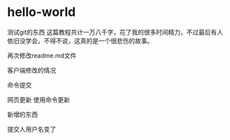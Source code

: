 # hello-world
测试git的东西
这篇教程共计一万八千字，花了我的很多时间精力，不过最后有人依旧没学会，不得不说，这真的是一个很悲伤的故事。


再次修改readme.md文件


客户端修改的情况    

命令提交


网页更新   使用命令更新

新增的东西

提交人用户名变了